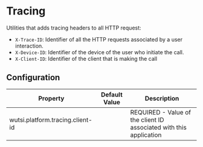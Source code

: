 # Tracing
Utilities that adds tracing headers to all HTTP request:
- `X-Trace-ID`: Identifier of all the HTTP requests associated by a user interaction. 
- `X-Device-ID`: Identifier of the device of the user who initiate the call. 
- `X-Client-ID`: Identifier of the client that is making the call


## Configuration
| Property | Default Value | Description |
|----------|---------------|-------------|
| wutsi.platform.tracing.client-id |  | REQUIRED - Value of the client ID associated with this application |
